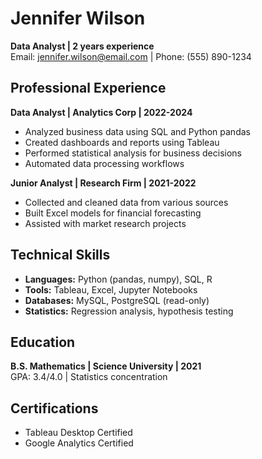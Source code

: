 # Jennifer Wilson
**Data Analyst | 2 years experience**  
Email: jennifer.wilson@email.com | Phone: (555) 890-1234

## Professional Experience

**Data Analyst | Analytics Corp | 2022-2024**
- Analyzed business data using SQL and Python pandas
- Created dashboards and reports using Tableau
- Performed statistical analysis for business decisions
- Automated data processing workflows

**Junior Analyst | Research Firm | 2021-2022**
- Collected and cleaned data from various sources
- Built Excel models for financial forecasting
- Assisted with market research projects

## Technical Skills
- **Languages:** Python (pandas, numpy), SQL, R
- **Tools:** Tableau, Excel, Jupyter Notebooks
- **Databases:** MySQL, PostgreSQL (read-only)
- **Statistics:** Regression analysis, hypothesis testing

## Education
**B.S. Mathematics | Science University | 2021**  
GPA: 3.4/4.0 | Statistics concentration

## Certifications
- Tableau Desktop Certified
- Google Analytics Certified